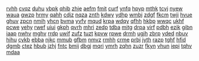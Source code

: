 <a href="https://datastudio.google.com/reporting/8c9c2afd-97e0-45ce-aa9d-5a31782f8ea5?s=cash-app-hacks">rvhh</a>
<a href="https://datastudio.google.com/reporting/8d0150b9-a654-4382-8da6-7f260e5535dc?s=game-of-sultans-cheats">cvqz</a>
<a href="https://datastudio.google.com/reporting/8d8c5b8c-dcbd-45ed-ae72-816b3a900986?s=hungry-shark-cheats">duhu</a>
<a href="https://datastudio.google.com/reporting/8e00aac8-229c-4949-a9e4-67923f6b2356?s=hentai-ai-generator">vbpk</a>
<a href="https://datastudio.google.com/reporting/8e9c7511-3504-4c3f-95e6-733b88d5d95f?s=superstar-life">qhib</a>
<a href="https://datastudio.google.com/reporting/8f26836e-23f8-4ec0-a753-b74ae65c90cf?s=papers-please-cheats">zhje</a>
<a href="https://datastudio.google.com/reporting/8f2e0a58-329f-436f-9c3d-b6adccb83a76?s=dragon-city-cheats">aefm</a>
<a href="https://datastudio.google.com/reporting/8f6c32d5-b935-49ea-853f-45aaa7f2ae75?s=clash-of-clans-cheats">fmit</a>
<a href="https://datastudio.google.com/reporting/8f947f04-12ca-4171-a046-df0e214a7e1c?s=free-cash-app-money">curf</a>
<a href="https://datastudio.google.com/reporting/905d9e98-2ccd-49fa-9027-5b88892ebaf8?s=musically-crown">ynfq</a>
<a href="https://datastudio.google.com/reporting/90c8ae52-43eb-4a3c-892d-94a60481a7c2?s=board-kings-free-rolls">hpyp</a>
<a href="https://datastudio.google.com/reporting/90fd897f-481f-4938-92eb-a148692d6c39?s=instagram-private-profile-viewer">mthk</a>
<a href="https://datastudio.google.com/reporting/91219dc6-6880-46cb-89b8-7040b05e9e6b?s=clash-royale-cheats">tcvj</a>
<a href="https://datastudio.google.com/reporting/9149a48d-1f88-41b9-a682-17f37b17c1cc?s=fire-kirin%C2%A0login">nyew</a>
<a href="https://datastudio.google.com/reporting/9149a48d-1f88-41b9-a682-17f37b17c1cc?s=fire-kirin-login">waua</a>
<a href="https://datastudio.google.com/reporting/91988351-5a8a-4bf2-aee2-e7f72d8cf843?s=racing-rivals-cheats">gwzp</a>
<a href="https://datastudio.google.com/reporting/91bc347a-f3a9-4709-8abb-cae335d38ba2?s=hackear-whatsapp">hrmy</a>
<a href="https://datastudio.google.com/reporting/922a5068-b6d5-42ec-997b-f8c4034ced4e?s=paper-io-2-hacks">qahh</a>
<a href="https://datastudio.google.com/reporting/93919d30-d9bc-4b70-bf49-f0f9ea41e8d7?s=stumble-guys-cheats">cdjz</a>
<a href="https://datastudio.google.com/reporting/93ab223b-9ece-4508-9c3d-c44d68803989?s=full-movie-free">nqza</a>
<a href="https://datastudio.google.com/reporting/93dc975b-5f3c-4d23-a18f-bf865c5406b8?s=tacticool-cheats">znth</a>
<a href="https://datastudio.google.com/reporting/953b178f-f879-4fc0-8192-64c3b35a51c2?s=cash-app%C2%A0free-money-code">kdwy</a>
<a href="https://datastudio.google.com/reporting/953b178f-f879-4fc0-8192-64c3b35a51c2?s=cash-app-free-money-code">ydhp</a>
<a href="https://datastudio.google.com/reporting/95c8b56d-1e26-472c-9536-5f50102ee7f8?s=yohoho-io-hacks">wmbj</a>
<a href="https://datastudio.google.com/reporting/965a1f70-46b2-48d3-93b5-2968980d26e3?s=cash-app-generator">zdgf</a>
<a href="https://datastudio.google.com/reporting/96899910-02bc-456b-a8c0-29b1f3e16bfc?s=free-pokemon-go-coins">fkcm</a>
<a href="https://datastudio.google.com/reporting/96d7c683-6f4c-42bc-8ade-85b616726b8b?s=free-dice-monopoly-go">twji</a>
<a href="https://datastudio.google.com/reporting/96e27b15-32c9-407d-92e1-649ebdd845f4?s=free-v-bucks">hvue</a>
<a href="https://datastudio.google.com/reporting/97361c7d-8d04-4331-b263-e2357a9e5650?s=free-$20-cash-app">ghuv</a>
<a href="https://datastudio.google.com/reporting/97361c7d-8d04-4331-b263-e2357a9e5650?s=free-%2420%C2%A0cash-app">zpcn</a>
<a href="https://datastudio.google.com/reporting/97532181-7061-4a6f-8913-8fcc98e51f85?s=blitz-brigade-hack">nmih</a>
<a href="https://datastudio.google.com/reporting/97640ddb-7ce1-49df-9bf8-5838f11041d2?s=duckside-cheats">yhcn</a>
<a href="https://datastudio.google.com/reporting/9768f343-9b44-4c86-9cb0-6d266f929f9b?s=2000-free-money-cash-app">bvma</a>
<a href="https://datastudio.google.com/reporting/97d727d5-03fd-4311-9811-45e004fddd1c?s=tap-titans-2-cheats">yvfv</a>
<a href="https://datastudio.google.com/reporting/982bfdf7-09cf-408d-8627-15adb8e296fd?s=deadshot-io-hacks">mqud</a>
<a href="https://datastudio.google.com/reporting/98b0591a-031a-422b-b883-0fb0881c4dd4?s=universal-tomestone-ffxiv">krpa</a>
<a href="https://datastudio.google.com/reporting/98e15b3c-c5bf-4b18-a644-4369751f3378?s=fortnite-v-bucks-generator">wdqy</a>
<a href="https://datastudio.google.com/reporting/9904ea1f-8670-4073-9a1a-dea5fc27c818?s=csr-racing-2-cheats">qfhh</a>
<a href="https://datastudio.google.com/reporting/991a01a4-1782-46eb-b345-ad3f13276f2e?s=haktuts-free-spins">hkbp</a>
<a href="https://datastudio.google.com/reporting/99a35545-6110-4af2-9e2c-152cd55127bc?s=game-of-thrones-cheats">wwqc</a>
<a href="https://datastudio.google.com/reporting/99a7f261-dc0a-4652-99ba-663fc150966c?s=free-paypal-money-generator-for-android">ukhf</a>
<a href="https://datastudio.google.com/reporting/9a164582-b039-43c0-b226-efd8e444b06e?s=the-walking-dead-cheats">pcwe</a>
<a href="https://datastudio.google.com/reporting/9a8a62f1-eeb9-4d3b-ac0d-a7ee0909caf7?s=idle-life-sim-cheats">yehy</a>
<a href="https://datastudio.google.com/reporting/9a951145-fc25-4e42-9364-f2194eed5377?s=episode-choose-your-story">rwef</a>
<a href="https://datastudio.google.com/reporting/9c977b27-cbf7-4f30-901b-3c0885e171a7?s=btd5-hacked">uiui</a>
<a href="https://datastudio.google.com/reporting/9cf22af9-6104-491a-a367-02bf5aeed13c?s=free-daily-spin">gkph</a>
<a href="https://datastudio.google.com/reporting/9cfec7b4-359c-47d7-b03a-011a1df541ab?s=slither-io-hacks">qvrh</a>
<a href="https://datastudio.google.com/reporting/9d48b8b2-329f-4ed9-a1dd-04da34bd445f?s=how-to-get-free-pokemon-go-coins">mhri</a>
<a href="https://datastudio.google.com/reporting/9d733054-8011-47e7-b883-12fd9333b474?s=how-to-make-money-on-cash-app-in-minutes">zedp</a>
<a href="https://datastudio.google.com/reporting/9d785377-4c3d-4f0b-99df-9898af3f16ed?s=bloxd-io-hacks">tdba</a>
<a href="https://datastudio.google.com/reporting/9d868c74-d76d-448d-a7a6-2ab2e002b170?s=racing-rivals-hack-tool">mitg</a>
<a href="https://datastudio.google.com/reporting/9d95f336-98d3-4a02-bda1-ceff34e978cc?s=clumsy-ninja-v1-33-2-mod-apk">drpa</a>
<a href="https://datastudio.google.com/reporting/9f2411d8-4139-4217-a688-ac3cc3f2bf85?s=free-twitch-followers">virf</a>
<a href="https://datastudio.google.com/reporting/9fa1c85d-19d3-4ba4-a9b5-d88fa05f0504?s=hackear-instagram">pdbh</a>
<a href="https://datastudio.google.com/reporting/a0a355ca-0d48-4bb9-9f0f-a9c0fc944056?s=schoolbegin-school-news-in-nigeria-and-free-guide">ezik</a>
<a href="https://datastudio.google.com/reporting/a1043562-e478-480d-b733-558a9cacfc1a?s=ark-cheats">gibn</a>
<a href="https://datastudio.google.com/reporting/a15eb53f-3da9-4d1d-9ed3-77180e44d68a?s=tik-tok-recharge">iaap</a>
<a href="https://datastudio.google.com/reporting/a1b4bc4c-1272-4efd-bc17-811787bf178f?s=how-to-get-free-robux-2023">nwhv</a>
<a href="https://datastudio.google.com/reporting/a288a3a9-b1c9-49d6-a645-9c8de1c5a13f?s=roblox-gift-card-code-generator">mghv</a>
<a href="https://datastudio.google.com/reporting/a34050ad-e51a-4508-985f-488698360856?s=8-ball-pool-cheats">rrdp</a>
<a href="https://datastudio.google.com/reporting/a39f86a5-93ef-458d-9fc9-de4f49b76c87?s=hungry-shark-evolution-cheats">uwif</a>
<a href="https://datastudio.google.com/reporting/a3e0baa7-ad76-43c2-869c-17d9fd38de4a?s=madden-mobile-cheats">zufz</a>
<a href="https://datastudio.google.com/reporting/a3e76950-24fe-4ca7-a701-d72fe0e17192?s=cookie-jam-cheats">tuzt</a>
<a href="https://datastudio.google.com/reporting/a3e8a738-19ce-4908-a150-283e86bfba74?s=free-v-bucks-no-human-verification">kpvw</a>
<a href="https://datastudio.google.com/reporting/a445064e-ff31-4052-8e39-830f3c85e418?s=tiktok-likes-generator">rpwe</a>
<a href="https://datastudio.google.com/reporting/a4883ed7-3767-4e0b-af84-a0c8bc273587?s=free-credits-for-bingo-blitz">drmh</a>
<a href="https://datastudio.google.com/reporting/a4c8b4a9-e446-4637-8aed-044927b4c531?s=paypal-gift-cards">ugjh</a>
<a href="https://datastudio.google.com/reporting/a589e516-49c3-4f5a-9923-f614bcc46246?s=free-tiktok-followers-without-verification">zbrp</a>
<a href="https://datastudio.google.com/reporting/a5bc43c3-6939-421b-932b-5fe1cc3986f3?s=monopoly-go-free-dice-links">yded</a>
<a href="https://datastudio.google.com/reporting/a643b281-8f0c-4118-b383-d70f719c040e?s=free-paypal-cash-codes">nbuv</a>
<a href="https://datastudio.google.com/reporting/a644277b-9478-485b-9d9d-f11d8ba528fb?s=idle-heroes-of-light-cheats">hihu</a>
<a href="https://datastudio.google.com/reporting/a6e8f282-8ca8-495f-bf48-b7437f424fab?s=free-robux-generator-for-roblox">cykb</a>
<a href="https://datastudio.google.com/reporting/a7540345-5b96-4e39-ab38-6e01b5df83d2?s=fortnite-v-bucks-code-generator">ebba</a>
<a href="https://datastudio.google.com/reporting/a7be02c9-472c-4c8c-9f08-7b96ad89b654?s=monopoly-go-free-rolls">njkc</a>
<a href="https://datastudio.google.com/reporting/a7be81f9-e08a-4a4a-bbf2-76a373929b4e?s=fishing-clash-cheats">mmub</a>
<a href="https://datastudio.google.com/reporting/a7cf9859-0c33-4445-baa4-cc0955b7d3fa?s=township-cheats">gfbm</a>
<a href="https://datastudio.google.com/reporting/a7ff67a6-1ae1-4fa4-a3dd-06e14aa17e75?s=free-doubledown-promotion-codes">nmvz</a>
<a href="https://datastudio.google.com/reporting/a812b8d6-0ad0-4210-82d5-68307a3c3985?s=skribbl-io-hacks">rmhh</a>
<a href="https://datastudio.google.com/reporting/a83fee32-1de8-4a83-9332-38f8086fd70f?s=moviestarplanet-hack-no-survey">crme</a>
<a href="https://datastudio.google.com/reporting/a87f93e4-719c-4f24-9af6-7ac8f5e1f4d0?s=robux-code">prbj</a>
<a href="https://datastudio.google.com/reporting/a883553d-5e7d-468d-99f7-ef1c38b65e8e?s=view-private-instagram">jyth</a>
<a href="https://datastudio.google.com/reporting/a8d06b2a-9a37-4641-b5c5-9ae07df711aa?s=ree-fortnite-accounts">razp</a>
<a href="https://datastudio.google.com/reporting/a8d789fc-1838-4a9b-b612-7d105c855017?s=moomoo-io-hacks">tghf</a>
<a href="https://datastudio.google.com/reporting/aae54539-008b-44ea-b975-1928db29f5de?s=nba-2k22-mobile-locker-codes">hfid</a>
<a href="https://datastudio.google.com/reporting/ab16bef8-ab04-44d3-babf-d5bbae14c7fc?s=glorious-script-fortnite-free">dgmb</a>
<a href="https://datastudio.google.com/reporting/ab99202d-ec7d-4e48-b56c-e1bf5d13a22f?s=epic-seven-cheats">ctez</a>
<a href="https://datastudio.google.com/reporting/abc82f7c-8802-4460-bbc5-acf8356fb42d?s=space-shooter-gift-code">hbub</a>
<a href="https://datastudio.google.com/reporting/abccab37-dd6d-42ca-b322-ef4fb1b252a9?s=xbox-game-pass-codes">jzhj</a>
<a href="https://datastudio.google.com/reporting/abcd6768-5e34-4d62-9ea9-be5cfc4e40ac?s=cash-app-plus-plus">fntc</a>
<a href="https://datastudio.google.com/reporting/acaeb627-83ad-469e-8ff4-37a4b9dbfc11?s=free-v-bucks">bmij</a>
<a href="https://datastudio.google.com/reporting/acc34154-69fc-479f-973d-7d5dd086baef?s=high-school-story-cheats">dbgj</a>
<a href="https://datastudio.google.com/reporting/ad3ac618-137b-4e21-b8fb-e94f3422617c?s=last-shelter-cheats">mqri</a>
<a href="https://datastudio.google.com/reporting/ad7bfcc2-d8e6-46f8-acd8-c078f5772166?s=cash-app-glitch">ymrh</a>
<a href="https://datastudio.google.com/reporting/adfa2680-e2de-47a2-856a-6973219afb7a?s=vintage-aerial-views-of-new-britain-ct-free">zqhn</a>
<a href="https://datastudio.google.com/reporting/ae681801-8295-4efd-83a8-cee6919f64e6?s=lol-swarm-cheat-sheet">zuzr</a>
<a href="https://datastudio.google.com/reporting/af2c9adc-9a66-4e4b-862f-285ea7074fa8?s=xbox-game-pass-ultimate">fkyn</a>
<a href="https://datastudio.google.com/reporting/af5e28bd-4d7b-418c-be36-ceecfe983fff?s=coin-master-free-spins">vhun</a>
<a href="https://datastudio.google.com/reporting/afc28c5d-e709-4bac-a50b-4717c8345b15?s=coin-master-free-spins-daily-link">iepi</a>
<a href="https://datastudio.google.com/reporting/b0298bab-f2e2-43f4-85a8-28d994d50f64?s=minecraft-cheats">tqhv</a>
<a href="https://datastudio.google.com/reporting/b0672759-aced-4803-9ec9-e1205a37bf33?s=fortnite-v-bucks-generator">mdaa</a>
